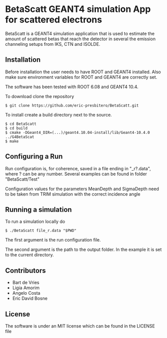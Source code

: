 # BetaScatt GEANT4 simulation App for scattered electrons

BetaScatt is a GEANT4 simulation application that is used
to estimate the amount of scattered betas that reach the
detector in several the emission channeling setups from
IKS, CTN and ISOLDE.


## Installation

Before installation the user needs to have ROOT and GEANT4
installed. Also make sure environment variables for ROOT
and GEANT4 are correctly set.

The software has been tested with ROOT 6.08
and GEANT4 10.4.

To download clone the repository

```console
$ git clone https://github.com/eric-presbitero/BetaScatt.git
```

To install create a build directory next to the source.

```console
$ cd BetaScatt
$ cd build
$ cmake -DGeant4_DIR=(...)/geant4.10.04-install/lib/Geant4-10.4.0 ../G4BetaScat
$ make
```

## Configuring a Run

Run configuration is, for coherence, saved in a file ending in
 "\_r?.data", where ? can be any number.
Several examples can be found in folder "BetaScatt/Test"

Configuration values for the parameters MeanDepth and SigmaDepth
need to be taken from TRIM simulation with the correct incidence angle

## Running a simulation

To run a simulation locally do

```console
$ ./BetaScatt file_r.data "$PWD"
```

The first argument is the run configuration file.

The second argument is the path to the output folder.
In the example it is set to the current directory.


## Contributors
- Bart de Vries
- Ligia Amorim
- Angelo Costa
- Eric David Bosne


## License

The software is under an MIT license which can be found
in the LICENSE file
